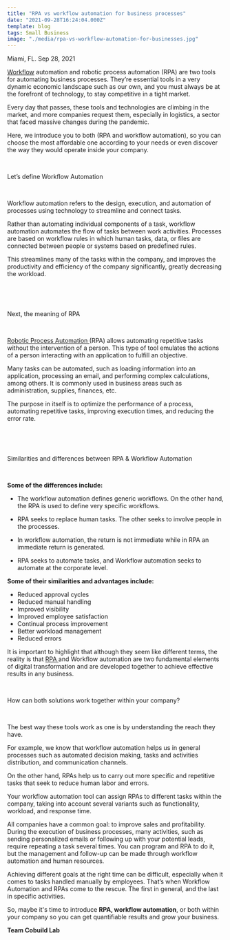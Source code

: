 ```yaml
---
title: "RPA vs workflow automation for business processes"
date: "2021-09-28T16:24:04.000Z"
template: blog
tags: Small Business
image: "./media/rpa-vs-workflow-automation-for-businesses.jpg"
---
```





Miami, FL. Sep 28, 2021


<a target="_blank" href="https://www.cobuildlab.com/blog/workflows-in-your-business/"> Workflow</a> automation and robotic process automation (RPA) are two tools for automating business processes. They’re essential tools in a very dynamic economic landscape such as our own, and you must always be at the forefront of technology, to stay competitive in a tight market. 

Every day that passes, these tools and technologies are climbing in the market, and more companies request them, especially in logistics, a sector that faced massive changes  during the pandemic. 

Here, we introduce you to both (RPA and workflow automation), so you can choose the most affordable one according to your needs or even discover the way they would operate inside your company.

<br>

<title-2>Let’s define Workflow Automation</title-2>

<br>

Workflow automation refers to the design, execution, and automation of processes using technology to streamline and connect tasks. 

Rather than automating individual components of a task, workflow automation automates the flow of tasks between work activities. Processes are based on workflow rules in which human tasks, data, or files are connected between people or systems based on predefined rules. 

This streamlines many of the tasks within the company, and improves the productivity and efficiency of the company significantly, greatly decreasing the workload.

<br>

<youtube-video id="yNitSZdDfu8"></youtube-video>

<br>

<title-2>Next, the meaning of RPA</title-2>

<br>

<a target="_blank" href="https://www.cobuildlab.com/blog/top-benefits-of-robotic-process-automation-in-logistics/"> Robotic Process Automation </a> (RPA) allows automating repetitive tasks without the intervention of a person. This type of tool emulates the actions of a person interacting with an application to fulfill an objective. 

Many tasks can be automated, such as loading information into an application, processing an email, and performing complex calculations, among others. It is commonly used in business areas such as administration, supplies, finances, etc. 

The purpose in itself is to optimize the performance of a process, automating repetitive tasks, improving execution times, and reducing the error rate.

<br>

<youtube-video id="lNeCTzNRtUs"></youtube-video>

<br>

<title-3>Similarities and differences between RPA & Workflow Automation</title-3>

<br>

**Some of the differences include:**

* The workflow automation defines generic workflows. On the other hand, the RPA is used to define very specific workflows.

* RPA seeks to replace human tasks. The other seeks to involve people in the processes.

* In workflow automation, the return is not immediate while in RPA an immediate return is generated.

* RPA seeks to automate tasks, and Workflow automation seeks to automate at the corporate level.  

**Some of their similarities and advantages include:**

* Reduced approval cycles
* Reduced manual handling
* Improved visibility
* Improved employee satisfaction
* Continual process improvement
* Better workload management
* Reduced errors

It is important to highlight that although they seem like different terms, the reality is that <a target="_blank" href="https://www.cobuildlab.com/services/robotic-process-automation/"> RPA </a> and Workflow automation are two fundamental elements of digital transformation and are developed together to achieve effective results in any business.

<br>

<title-3>How can both solutions work together within your company?</title-3>

<br>

The best way these tools work as one is by understanding the reach they have.

For example, we know that workflow automation helps us in general processes such as automated decision making, tasks and activities distribution, and communication channels.

On the other hand, RPAs help us to carry out more specific and repetitive tasks that seek to reduce human labor and errors. 

Your workflow automation tool can assign RPAs to different tasks within the company, taking into account several variants such as functionality, workload, and response time.

All companies have a common goal: to improve sales and profitability. During the execution of business processes, many activities, such as sending personalized emails or following up with your potential leads, require repeating a task several times. You can program and RPA to do it, but the management and follow-up can be made through workflow automation and human resources. 

Achieving different goals at the right time can be difficult, especially when it comes to tasks handled manually by employees. That’s when Workflow Automation and RPAs come to the rescue. The first in general, and the last in specific activities.

So, maybe it's time to introduce **RPA, workflow automation**, or both within your company so you can get quantifiable results and grow your business. 


**Team Cobuild Lab**


